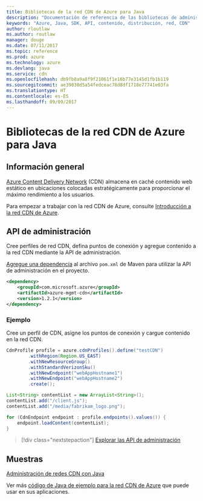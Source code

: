 ```yaml
---
title: Bibliotecas de la red CDN de Azure para Java
description: "Documentación de referencia de las bibliotecas de administración de la red CDN para Java"
keywords: "Azure, Java, SDK, API, contenido, distribución, red, CDN"
author: rloutlaw
ms.author: routlaw
manager: douge
ms.date: 07/11/2017
ms.topic: reference
ms.prod: azure
ms.technology: azure
ms.devlang: java
ms.service: cdn
ms.openlocfilehash: db9fb8a9a8f9f21061f1e16b77e3145d1fb1b119
ms.sourcegitcommit: ae39830d5a54fedceac78d8df1718e77741e03fa
ms.translationtype: HT
ms.contentlocale: es-ES
ms.lasthandoff: 09/09/2017
---
```

# <a name="azure-cdn-libraries-for-java"></a>Bibliotecas de la red CDN de Azure para Java

## <a name="overview"></a>Información general

[Azure Content Delivery Network](/azure/cdn/cdn-overview) (CDN) almacena en caché contenido web estático en ubicaciones colocadas estratégicamente para proporcionar el máximo rendimiento a los usuarios.

Para empezar a trabajar con la red CDN de Azure, consulte [Introducción a la red CDN de Azure](/azure/cdn/cdn-create-new-endpoint).

## <a name="management-api"></a>API de administración

Cree perfiles de red CDN, defina puntos de conexión y agregue contenido a la red CDN mediante la API de administración.

[Agregue una dependencia](https://maven.apache.org/guides/getting-started/index.html#How_do_I_use_external_dependencies) al archivo `pom.xml` de Maven para utilizar la API de administración en el proyecto.

```XML
<dependency>
    <groupId>com.microsoft.azure</groupId>
    <artifactId>azure-mgmt-cdn</artifactId>
    <version>1.2.1</version>
</dependency>
```   

### <a name="example"></a>Ejemplo

Cree un perfil de CDN, asigne los puntos de conexión y cargue contenido en la red CDN.

```java
CdnProfile profile = azure.cdnProfiles().define("testCDN")
        .withRegion(Region.US_EAST)
        .withNewResourceGroup()
        .withStandardVerizonSku()
        .withNewEndpoint("webAppHostname1")
        .withNewEndpoint("webAppHostname2")
        .create();

List<String> contentList = new ArrayList<String>();
contentList.add("/client.js");
contentList.add("/media/fabrikam_logo.png");

for (CdnEndpoint endpoint : profile.endpoints().values()) {
    endpoint.loadContent(contentList);
}
```

> [!div class="nextstepaction"]
> [Explorar las API de administración](/java/api/overview/azure/cdn/managementapi)

## <a name="samples"></a>Muestras

[Administración de redes CDN con Java](https://github.com/Azure-Samples/cdn-java-manage-cdn)

Ver más [código de Java de ejemplo para la red CDN de Azure](https://azure.microsoft.com/resources/samples/?platform=java&term=cdn) que puede usar en sus aplicaciones.